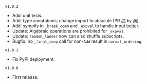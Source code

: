 `v1.0.2`
-   Add: unit tests.
-   Add: type annotations; change import to absolute (PR [#1](https://github.com/hendry24/pyBoLaNO/pull/1) by [@](https://github.com/Matt-Ord)).
-   Add: sympify in `_break_comm` and `_expval` to handle input better.
-   Update: Algebraic operations are prohibited for `_expval`.
-   Update: `random_ladder` now can also shuffle subscripts. 
-   Bugfix: no `_final_swap` call for non-`Add` result in `normal_ordering`.

`v1.0.1`
-   Fix PyPI deployment.

`v1.0.0`
-   First release.